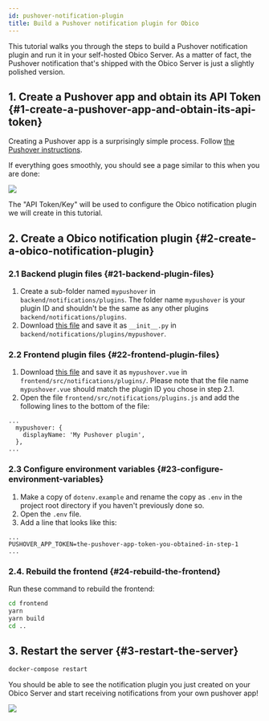 ```yaml
---
id: pushover-notification-plugin
title: Build a Pushover notification plugin for Obico
---
```


This tutorial walks you through the steps to build a Pushover notification plugin and run it in your self-hosted Obico Server. As a matter of fact, the Pushover notification that's shipped with the Obico Server is just a slightly polished version.

## 1. Create a Pushover app and obtain its API Token {#1-create-a-pushover-app-and-obtain-its-api-token}

Creating a Pushover app is a surprisingly simple process. Follow [the Pushover instructions](https://pushover.net/api#registration).

If everything goes smoothly, you should see a page similar to this when you are done:

![](/img/tutorials/pushover-app-token.jpg)

The "API Token/Key" will be used to configure the Obico notification plugin we will create in this tutorial.


## 2. Create a Obico notification plugin {#2-create-a-obico-notification-plugin}

### 2.1 Backend plugin files {#21-backend-plugin-files}

1. Create a sub-folder named `mypushover` in `backend/notifications/plugins`. The folder name `mypushover` is your plugin ID and shouldn't be the same as any other plugins `backend/notifications/plugins`.
2. Download [this file](https://raw.githubusercontent.com/TheSpaghettiDetective/TheSpaghettiDetective/master/backend/notifications/plugins/pushover/__init__.py) and save it as `__init__.py` in `backend/notifications/plugins/mypushover`.

### 2.2 Frontend plugin files {#22-frontend-plugin-files}

1. Download [this file](https://raw.githubusercontent.com/TheSpaghettiDetective/TheSpaghettiDetective/master/frontend/src/notifications/plugins/pushover.vue) and save it as `mypushover.vue` in `frontend/src/notifications/plugins/`. Please note that the file name `mypushover.vue` should match the plugin ID you chose in step 2.1.
2. Open the file `frontend/src/notifications/plugins.js` and add the following lines to the bottom of the file:
```
...
  mypushover: {
    displayName: 'My Pushover plugin',
  },
...
```

### 2.3 Configure environment variables {#23-configure-environment-variables}

1. Make a copy of `dotenv.example` and rename the copy as `.env` in the project root directory if you haven't previously done so.
2. Open the `.env` file.
3. Add a line that looks like this:
```
...
PUSHOVER_APP_TOKEN=the-pushover-app-token-you-obtained-in-step-1
...
```

### 2.4. Rebuild the frontend {#24-rebuild-the-frontend}

Run these command to rebuild the frontend:

```bash
cd frontend
yarn
yarn build
cd ..
```

## 3. Restart the server {#3-restart-the-server}

```bash
docker-compose restart
```

You should be able to see the notification plugin you just created on your Obico Server and start receiving notifications from your own pushover app!

![](/img/tutorials/pushover-notification-plugin-done.jpg)
